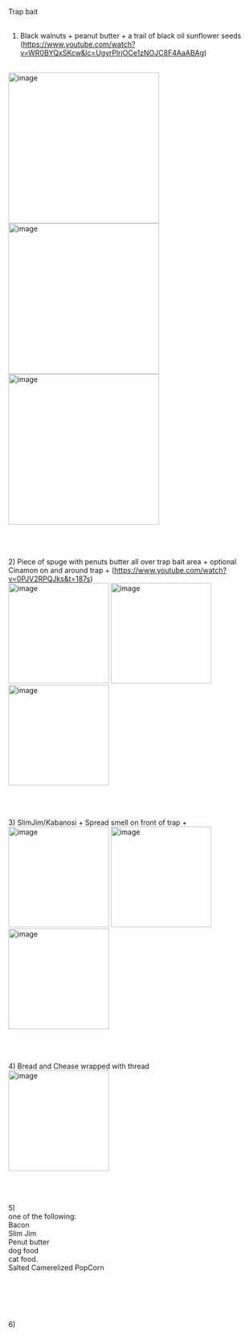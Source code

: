 Trap bait <br>
<br>

1) Black walnuts + peanut butter + a trail of black oil sunflower seeds (https://www.youtube.com/watch?v=WR0BYQxSKcw&lc=UgyrPlrjOCe1zNOJC8F4AaABAg)
<br>
<img height="300" alt="image" src="https://github.com/user-attachments/assets/968b44ac-3457-4cc2-ac40-69e65bc2aa2a" />     <img height="300" alt="image" src="https://github.com/user-attachments/assets/ab463405-dda7-4c32-9a96-67187afde2b7" />  <img height="300" alt="image" src="https://github.com/user-attachments/assets/e81e9c85-bd4d-4439-a748-65344afe673f" />


<br><br><br>
2) Piece of spuge with penuts butter all over trap bait area + optional Cinamon on and around trap +  (https://www.youtube.com/watch?v=0PJV2RPQJks&t=187s)
<br>
<img height="200" alt="image" src="https://github.com/user-attachments/assets/957116aa-1e41-4135-9415-c62c06d2e55f" />
<img height="200" alt="image" src="https://github.com/user-attachments/assets/fbca3ea9-bcab-49c6-8e53-d65a9639396b" />
<img height="200" alt="image" src="https://github.com/user-attachments/assets/3ce5538f-e4e1-4bfd-a0cd-57fa399f10c7" />


<br><br><br>
3) SlimJim/Kabanosi + Spread smell on front of trap +
<br>
<img height="200" alt="image" src="https://github.com/user-attachments/assets/4dfb9ab4-b077-45e9-bb0a-1b5b1cd24e86" />
<img height="200" alt="image" src="https://github.com/user-attachments/assets/09aa7da3-a986-416f-b509-cf6f11382564" />
<img height="200" alt="image" src="https://github.com/user-attachments/assets/ea6958db-133a-4d29-bb19-e61e53dcbe35" />

<br><br><br>
4) Bread and Chease wrapped with thread
<br>
<img height="200" alt="image" src="https://github.com/user-attachments/assets/743e77d3-affd-46f2-9218-07cfe56feb83" />



<br><br><br>
5)   <br>
one of the following:   <br> 
Bacon   <br>
Slim Jim   <br>
Penut butter  <br>
dog food     <br>
cat food.  <br>
Salted Camerelized PopCorn  <br>

<br>



<br><br><br>
6)
<br>



<br>
<br>
<br>
<br>
<br>
<br>
<br>
